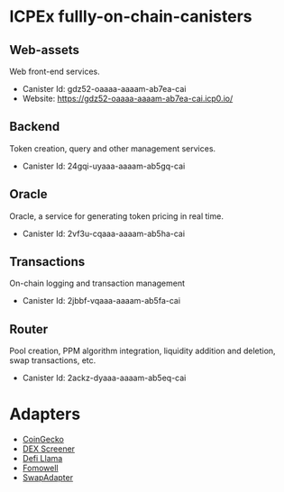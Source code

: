 # ICPEx fullly-on-chain-canisters
## Web-assets
Web front-end services.
* Canister Id: gdz52-oaaaa-aaaam-ab7ea-cai
* Website: https://gdz52-oaaaa-aaaam-ab7ea-cai.icp0.io/

## Backend
Token creation, query and other management services.
* Canister Id: 24gqi-uyaaa-aaaam-ab5gq-cai

## Oracle
Oracle, a service for generating token pricing in real time.
* Canister Id: 2vf3u-cqaaa-aaaam-ab5ha-cai

## Transactions
On-chain logging and transaction management
* Canister Id: 2jbbf-vqaaa-aaaam-ab5fa-cai

## Router
Pool creation, PPM algorithm integration, liquidity addition and deletion, swap transactions, etc.
* Canister Id: 2ackz-dyaaa-aaaam-ab5eq-cai

# Adapters
* [CoinGecko](CoinGecko.md)
* [DEX Screener](DEXScreener.md)
* [Defi Llama](DefiLlama.md)
* [Fomowell](FomoWell.md)
* [SwapAdapter](./SwapAdapter/README.md)
